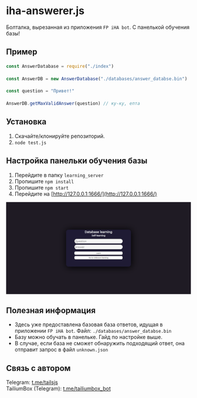 # iha-answerer.js
Болталка, вырезанная из приложения `FP iHA bot`. С панелькой обучения базы!

## Пример
```js
const AnswerDatabase = require("./index")

const AnswerDB = new AnswerDatabase("./databases/answer_databse.bin")

const question = "Привет!"

AnswerDB.getMaxValidAnswer(question) // ку-ку, епта
```

## Установка
1. Скачайте/клонируйте репозиторий.
2. `node test.js`

## Настройка панельки обучения базы
1. Перейдите в папку `learning_server`
2. Пропишите `npm install`
3. Пропишите `npm start`
4. Перейдите на [http://127.0.0.1:1666/](http://127.0.0.1:1666/)

![Панелька](screens/image.png)

## Полезная информация
* Здесь уже предоставлена базовая база ответов, идущая в приложении `FP iHA bot`. Файл: `./databases/answer_databse.bin`
* Базу можно обучать в панельке. Гайд по настройке выше.
* В случае, если база не сможет обнаружить подходящий ответ, она отправит запрос в файл `unknown.json`

## Связь с автором
Telegram: [t.me/tailsjs](https://t.me/tailsjs)<br>
TailiumBox (Telegram): [t.me/tailiumbox_bot](https://t.me/tailiumbox_bot)